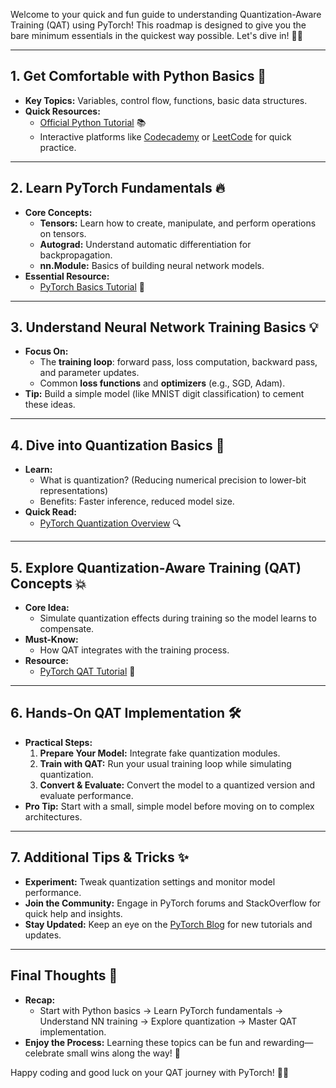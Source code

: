 
Welcome to your quick and fun guide to understanding Quantization-Aware Training (QAT) using PyTorch! This roadmap is designed to give you the bare minimum essentials in the quickest way possible. Let's dive in! 🏊‍♂️

---

## 1. Get Comfortable with Python Basics 🐍
- **Key Topics:** Variables, control flow, functions, basic data structures.
- **Quick Resources:**
  - [Official Python Tutorial](https://docs.python.org/3/tutorial/) 📚
  - Interactive platforms like [Codecademy](https://www.codecademy.com) or [LeetCode](https://leetcode.com) for quick practice.

---

## 2. Learn PyTorch Fundamentals 🔥
- **Core Concepts:**
  - **Tensors:** Learn how to create, manipulate, and perform operations on tensors.
  - **Autograd:** Understand automatic differentiation for backpropagation.
  - **nn.Module:** Basics of building neural network models.
- **Essential Resource:** 
  - [PyTorch Basics Tutorial](https://pytorch.org/tutorials/beginner/basics/intro.html) 📖

---

## 3. Understand Neural Network Training Basics 💡
- **Focus On:**
  - The **training loop**: forward pass, loss computation, backward pass, and parameter updates.
  - Common **loss functions** and **optimizers** (e.g., SGD, Adam).
- **Tip:** Build a simple model (like MNIST digit classification) to cement these ideas.

---

## 4. Dive into Quantization Basics 🎉
- **Learn:**
  - What is quantization? (Reducing numerical precision to lower-bit representations)
  - Benefits: Faster inference, reduced model size.
- **Quick Read:** 
  - [PyTorch Quantization Overview](https://pytorch.org/docs/stable/quantization.html) 🔍

---

## 5. Explore Quantization-Aware Training (QAT) Concepts 💥
- **Core Idea:** 
  - Simulate quantization effects during training so the model learns to compensate.
- **Must-Know:** 
  - How QAT integrates with the training process.
- **Resource:** 
  - [PyTorch QAT Tutorial](https://pytorch.org/tutorials/advanced/static_quantization_tutorial.html) 🚀

---

## 6. Hands-On QAT Implementation 🛠️
- **Practical Steps:**
  1. **Prepare Your Model:** Integrate fake quantization modules.
  2. **Train with QAT:** Run your usual training loop while simulating quantization.
  3. **Convert & Evaluate:** Convert the model to a quantized version and evaluate performance.
- **Pro Tip:** Start with a small, simple model before moving on to complex architectures.

---

## 7. Additional Tips & Tricks ✨
- **Experiment:** Tweak quantization settings and monitor model performance.
- **Join the Community:** Engage in PyTorch forums and StackOverflow for quick help and insights.
- **Stay Updated:** Keep an eye on the [PyTorch Blog](https://pytorch.org/blog/) for new tutorials and updates.

---

## Final Thoughts 🏁
- **Recap:** 
  - Start with Python basics → Learn PyTorch fundamentals → Understand NN training → Explore quantization → Master QAT implementation.
- **Enjoy the Process:** Learning these topics can be fun and rewarding—celebrate small wins along the way! 🎉

Happy coding and good luck on your QAT journey with PyTorch! 🚀🔥
